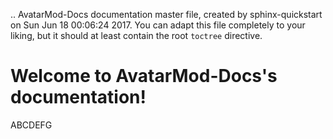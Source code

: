 .. AvatarMod-Docs documentation master file, created by
   sphinx-quickstart on Sun Jun 18 00:06:24 2017.
   You can adapt this file completely to your liking, but it should at least
   contain the root `toctree` directive.

Welcome to AvatarMod-Docs's documentation!
==========================================

[Test file]: test.md

ABCDEFG

